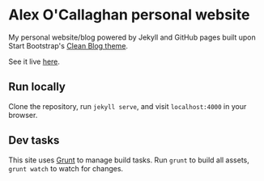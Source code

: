 Alex O'Callaghan personal website
==

My personal website/blog powered by Jekyll and GitHub pages built upon Start Bootstrap's [Clean Blog theme](https://github.com/IronSummitMedia/startbootstrap-clean-blog-jekyll).

See it live [here](http://alexocallaghan.com).

Run locally
--

Clone the repository, run `jekyll serve`, and visit `localhost:4000` in your browser.

Dev tasks
--

This site uses [Grunt](https://github.com/gruntjs/grunt) to manage build tasks. Run `grunt` to build all assets, `grunt watch` to watch for changes.
